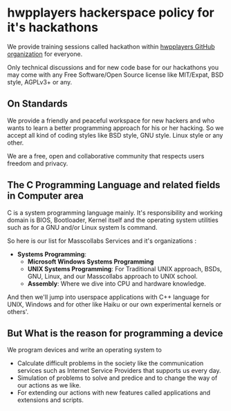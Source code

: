 # hwpplayers hackerspace policy for it's hackathons

We provide training sessions called hackathon within [hwpplayers GitHub organization](https://github.com/hwpplayers) for everyone.

Only technical discussions and for new code base for our hackathons you may come with any Free Software/Open Source license like MIT/Expat, BSD style, AGPLv3+ or any.

## On Standards

We provide a friendly and peaceful workspace for new hackers and who wants to learn a better programming approach for his or her hacking. So we accept all kind of coding styles like BSD style, GNU style. Linux style or any other.

We are a free, open and collaborative community that respects users freedom and privacy.

## The C Programming Language and related fields in Computer area

C is a system programming language mainly. It's responsibility and working domain is BIOS, Bootloader, Kernel itself and the operating system utilities such as for a GNU and/or Linux system ls command.

So here is our list for Masscollabs Services and it's organizations :

* **Systems Programming**:
    * **Microsoft Windows Systems Programming**
    * **UNIX Systems Programming**: For Traditional UNIX approach, BSDs, GNU, Linux, and our Masscollabs approach to UNIX school.
    * **Assembly**: Where we dive into CPU and hardware knowledge.

And then we'll jump into userspace applications with C++ language for UNIX, Windows and for other like Haiku or our own experimental kernels or others'.
## But What is the reason for programming a device

We program devices and write an operating system to 

* Calculate difficult problems in the society like the communication services such as Internet Service Providers that supports us every day.
* Simulation of problems to solve and predice and to change the way of our actions as we like.
* For extending our actions with new features called applications and extensions and scripts.
